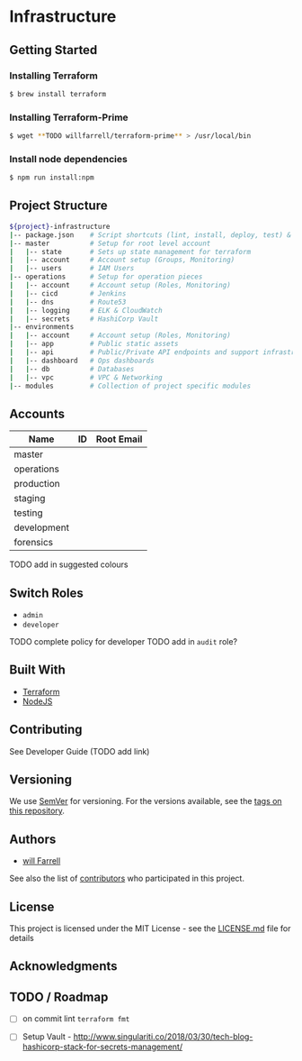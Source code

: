# Infrastructure

## Getting Started

### Installing Terraform
```bash
$ brew install terraform
```

### Installing Terraform-Prime
```bash
$ wget **TODO willfarrell/terraform-prime** > /usr/local/bin
```

### Install node dependencies
```bash
$ npm run install:npm
```

## Project Structure

```bash
${project}-infrastructure
|-- package.json	# Script shortcuts (lint, install, deploy, test) & versioning?
|-- master			# Setup for root level account
|   |-- state		# Sets up state management for terraform
|   |-- account     # Account setup (Groups, Monitoring)
|   |-- users		# IAM Users
|-- operations		# Setup for operation pieces
|   |-- account     # Account setup (Roles, Monitoring)
|   |-- cicd		# Jenkins
|   |-- dns			# Route53
|   |-- logging		# ELK & CloudWatch
|   |-- secrets		# HashiCorp Vault
|-- environments
|   |-- account     # Account setup (Roles, Monitoring)
|   |-- app			# Public static assets
|   |-- api			# Public/Private API endpoints and support infrastructure
|   |-- dashboard	# Ops dashboards
|   |-- db			# Databases
|   |-- vpc			# VPC & Networking
|-- modules			# Collection of project specific modules
```

## Accounts

Name        | ID           | Root Email         |
------------|--------------|--------------------|
master      |              |                    |
operations  |              |                    |
production  |              |                    |
staging     |              |                    |
testing     |              |                    |
development |              |                    |
forensics   |              |                    |

TODO add in suggested colours

## Switch Roles
- `admin`
- `developer`

TODO complete policy for developer
TODO add in `audit` role?

## Built With
- [Terraform](https://www.terraform.io/)
- [NodeJS](https://nodejs.org/en/)

## Contributing
See Developer Guide (TODO add link)

## Versioning
We use [SemVer](http://semver.org/) for versioning. For the versions available, see the [tags on this repository](https://github.com/tesera/terraform-modules/tags).

## Authors
- [will Farrell](https://github.com/willfarrell)

See also the list of [contributors](https://github.com/tesera/terraform-modules/contributors) who participated in this project.

## License

This project is licensed under the MIT License - see the [LICENSE.md](LICENSE.md) file for details

## Acknowledgments


## TODO / Roadmap
- [ ] on commit lint `terraform fmt`
- [ ] Setup Vault - http://www.singulariti.co/2018/03/30/tech-blog-hashicorp-stack-for-secrets-management/




